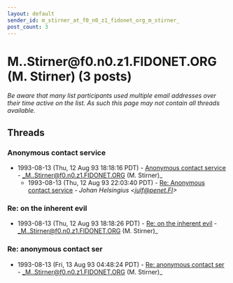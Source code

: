 ```yaml
---
layout: default
sender_id: m_stirner_at_f0_n0_z1_fidonet_org_m_stirner_
post_count: 3
---
```


# M..Stirner<span>@</span>f0.n0.z1.FIDONET.ORG (M. Stirner) (3 posts)

_Be aware that many list participants used multiple email addresses over their time active on the list. As such this page may not contain all threads available._

## Threads

### Anonymous contact service
+ 1993-08-13 (Thu, 12 Aug 93 18:18:16 PDT) - [Anonymous contact service](/archive/1993/08/f41986e92d55d7621590f7186dba8c692f59ab2999068f938eb10c0e042c8165) - _M..Stirner@f0.n0.z1.FIDONET.ORG (M. Stirner)_
  + 1993-08-13 (Thu, 12 Aug 93 22:03:40 PDT) - [Re: Anonymous contact service](/archive/1993/08/b200dda7a59d41bce8582be3445a2f7ebce5970bdbbcebc014a849ee3ef579cd) - _Johan Helsingius \<julf@penet.FI\>_

### Re:  on the inherent evil
+ 1993-08-13 (Thu, 12 Aug 93 18:18:26 PDT) - [Re:  on the inherent evil](/archive/1993/08/5ac64abca6b1826ec4cb0616af9ae7771e3c6ddf227f44026204403b840d648a) - _M..Stirner@f0.n0.z1.FIDONET.ORG (M. Stirner)_

### Re: anonymous contact ser
+ 1993-08-13 (Fri, 13 Aug 93 04:48:24 PDT) - [Re: anonymous contact ser](/archive/1993/08/c2fd6fa5fa1f3c53d9d55a2b0b4f57e5869191f9627771626cf400dd7d91a1fd) - _M..Stirner@f0.n0.z1.FIDONET.ORG (M. Stirner)_

